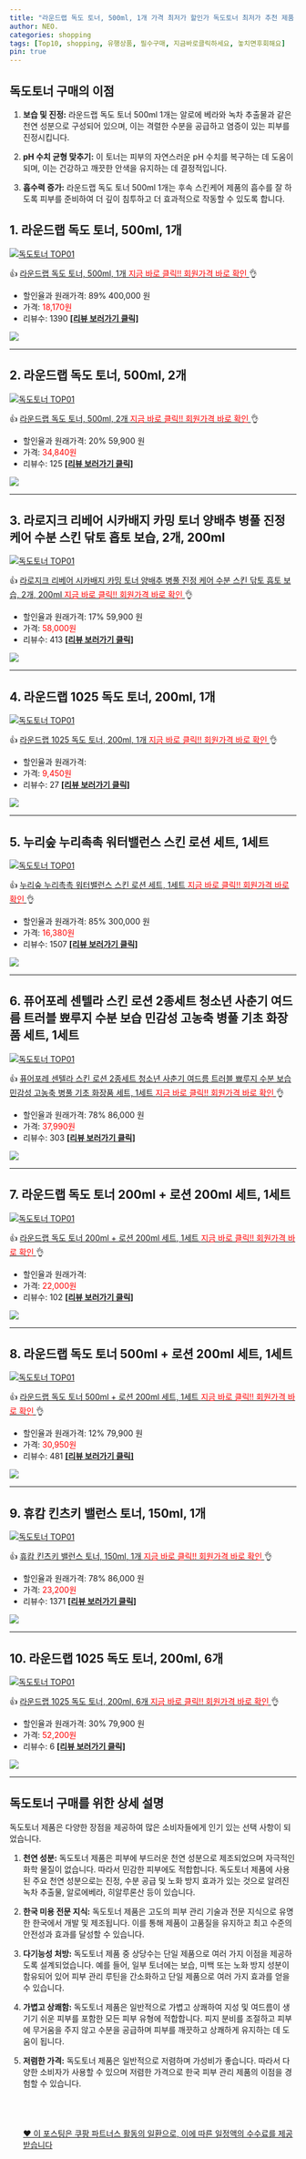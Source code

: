 ```yaml
---
title: "라운드랩 독도 토너, 500ml, 1개 가격 최저가 할인가 독도토너 최저가 추천 제품 비교"
author: NEO.
categories: shopping
tags: [Top10, shopping, 유행상품, 필수구매, 지금바로클릭하세요, 놓치면후회해요]
pin: true
---
```

## 독도토너 구매의 이점
1. **보습 및 진정:** 라운드랩 독도 토너 500ml 1개는 알로에 베라와 녹차 추출물과 같은 천연 성분으로 구성되어 있으며, 이는 격렬한 수분을 공급하고 염증이 있는 피부를 진정시킵니다.

2. **pH 수치 균형 맞추기:** 이 토너는 피부의 자연스러운 pH 수치를 복구하는 데 도움이 되며, 이는 건강하고 깨끗한 안색을 유지하는 데 결정적입니다.

3. **흡수력 증가:** 라운드랩 독도 토너 500ml 1개는 후속 스킨케어 제품의 흡수를 잘 하도록 피부를 준비하여 더 깊이 침투하고 더 효과적으로 작동할 수 있도록 합니다.

   

## 1. 라운드랩 독도 토너, 500ml, 1개

[![독도토너 TOP01](https://thumbnail6.coupangcdn.com/thumbnails/remote/490x490ex/image/retail/images/284607800777517-cefe34a3-7ba7-4416-9dc0-7783283bf5ba.jpg)](https://link.coupang.com/re/AFFSDP?lptag=AF3617701&subid=GithubCoopas&pageKey=1414809213&traceid=V0-153&itemId=2451494211&vendorItemId=70445138100)


👍 [라운드랩 독도 토너, 500ml, 1개 <font color=red> 지금 바로 클릭!! 회원가격 바로 확인 </font> ](https://link.coupang.com/re/AFFSDP?lptag=AF3617701&subid=GithubCoopas&pageKey=1414809213&traceid=V0-153&itemId=2451494211&vendorItemId=70445138100) 👌 


- 할인율과 원래가격: 89%  400,000   원
- 가격: <span style='color:red'>18,170원</span>
- 리뷰수: 1390  [**[리뷰 보러가기 클릭]**](https://link.coupang.com/re/AFFSDP?lptag=AF3617701&subid=GithubCoopas&pageKey=1414809213&traceid=V0-153&itemId=2451494211&vendorItemId=70445138100)

[![](/discount_price.png)](https://link.coupang.com/re/AFFSDP?lptag=AF3617701&subid=GithubCoopas&pageKey=1414809213&traceid=V0-153&itemId=2451494211&vendorItemId=70445138100)

---


   

## 2. 라운드랩 독도 토너, 500ml, 2개

[![독도토너 TOP01](https://thumbnail8.coupangcdn.com/thumbnails/remote/490x490ex/image/retail/images/d2bf24ec-d94d-4aec-ad26-5894ae4ca4929210993002707270213.png)](https://link.coupang.com/re/AFFSDP?lptag=AF3617701&subid=GithubCoopas&pageKey=1414809213&traceid=V0-153&itemId=19167549620&vendorItemId=86285862718)


👍 [라운드랩 독도 토너, 500ml, 2개 <font color=red> 지금 바로 클릭!! 회원가격 바로 확인 </font> ](https://link.coupang.com/re/AFFSDP?lptag=AF3617701&subid=GithubCoopas&pageKey=1414809213&traceid=V0-153&itemId=19167549620&vendorItemId=86285862718) 👌 


- 할인율과 원래가격: 20%  59,900   원
- 가격: <span style='color:red'>34,840원</span>
- 리뷰수: 125  [**[리뷰 보러가기 클릭]**](https://link.coupang.com/re/AFFSDP?lptag=AF3617701&subid=GithubCoopas&pageKey=1414809213&traceid=V0-153&itemId=19167549620&vendorItemId=86285862718)

[![](/discount_price.png)](https://link.coupang.com/re/AFFSDP?lptag=AF3617701&subid=GithubCoopas&pageKey=1414809213&traceid=V0-153&itemId=19167549620&vendorItemId=86285862718)

---


   

## 3. 라로지크 리베어 시카배지 카밍 토너 양배추 병풀 진정 케어 수분 스킨 닦토 흡토 보습, 2개, 200ml

[![독도토너 TOP01](https://thumbnail7.coupangcdn.com/thumbnails/remote/490x490ex/image/vendor_inventory/4733/7de9fe4fcf01b62ffc3931fdd3d1b6c95364e174e28f3bd28ecc40f24b34.jpg)](https://link.coupang.com/re/AFFSDP?lptag=AF3617701&subid=GithubCoopas&pageKey=7544540547&traceid=V0-153&itemId=19840888975&vendorItemId=86942418260)


👍 [라로지크 리베어 시카배지 카밍 토너 양배추 병풀 진정 케어 수분 스킨 닦토 흡토 보습, 2개, 200ml <font color=red> 지금 바로 클릭!! 회원가격 바로 확인 </font> ](https://link.coupang.com/re/AFFSDP?lptag=AF3617701&subid=GithubCoopas&pageKey=7544540547&traceid=V0-153&itemId=19840888975&vendorItemId=86942418260) 👌 


- 할인율과 원래가격: 17%  59,900   원
- 가격: <span style='color:red'>58,000원</span>
- 리뷰수: 413  [**[리뷰 보러가기 클릭]**](https://link.coupang.com/re/AFFSDP?lptag=AF3617701&subid=GithubCoopas&pageKey=7544540547&traceid=V0-153&itemId=19840888975&vendorItemId=86942418260)

[![](/discount_price.png)](https://link.coupang.com/re/AFFSDP?lptag=AF3617701&subid=GithubCoopas&pageKey=7544540547&traceid=V0-153&itemId=19840888975&vendorItemId=86942418260)

---


   

## 4. 라운드랩 1025 독도 토너, 200ml, 1개

[![독도토너 TOP01](https://thumbnail6.coupangcdn.com/thumbnails/remote/490x490ex/image/retail/images/2282567010300823-82e6a144-35b2-4602-b7a2-f5b8e8703863.jpg)](https://link.coupang.com/re/AFFSDP?lptag=AF3617701&subid=GithubCoopas&pageKey=1414809213&traceid=V0-153&itemId=2779751047&vendorItemId=5484609359)


👍 [라운드랩 1025 독도 토너, 200ml, 1개 <font color=red> 지금 바로 클릭!! 회원가격 바로 확인 </font> ](https://link.coupang.com/re/AFFSDP?lptag=AF3617701&subid=GithubCoopas&pageKey=1414809213&traceid=V0-153&itemId=2779751047&vendorItemId=5484609359) 👌 


- 할인율과 원래가격: 
- 가격: <span style='color:red'>9,450원</span>
- 리뷰수: 27  [**[리뷰 보러가기 클릭]**](https://link.coupang.com/re/AFFSDP?lptag=AF3617701&subid=GithubCoopas&pageKey=1414809213&traceid=V0-153&itemId=2779751047&vendorItemId=5484609359)

[![](/discount_price.png)](https://link.coupang.com/re/AFFSDP?lptag=AF3617701&subid=GithubCoopas&pageKey=1414809213&traceid=V0-153&itemId=2779751047&vendorItemId=5484609359)

---


   

## 5. 누리숲 누리촉촉 워터밸런스 스킨 로션 세트, 1세트

[![독도토너 TOP01](https://thumbnail10.coupangcdn.com/thumbnails/remote/490x490ex/image/retail/images/683173118731285-599cb8f5-0f0b-4228-8c7a-a43c0a01238c.jpg)](https://link.coupang.com/re/AFFSDP?lptag=AF3617701&subid=GithubCoopas&pageKey=242506017&traceid=V0-153&itemId=770160105&vendorItemId=4944638714)


👍 [누리숲 누리촉촉 워터밸런스 스킨 로션 세트, 1세트 <font color=red> 지금 바로 클릭!! 회원가격 바로 확인 </font> ](https://link.coupang.com/re/AFFSDP?lptag=AF3617701&subid=GithubCoopas&pageKey=242506017&traceid=V0-153&itemId=770160105&vendorItemId=4944638714) 👌 


- 할인율과 원래가격: 85%  300,000   원
- 가격: <span style='color:red'>16,380원</span>
- 리뷰수: 1507  [**[리뷰 보러가기 클릭]**](https://link.coupang.com/re/AFFSDP?lptag=AF3617701&subid=GithubCoopas&pageKey=242506017&traceid=V0-153&itemId=770160105&vendorItemId=4944638714)

[![](/discount_price.png)](https://link.coupang.com/re/AFFSDP?lptag=AF3617701&subid=GithubCoopas&pageKey=242506017&traceid=V0-153&itemId=770160105&vendorItemId=4944638714)

---


   

## 6. 퓨어포레 센텔라 스킨 로션 2종세트 청소년 사춘기 여드름 트러블 뾰루지 수분 보습 민감성 고농축 병풀 기초 화장품 세트, 1세트

[![독도토너 TOP01](https://thumbnail8.coupangcdn.com/thumbnails/remote/490x490ex/image/vendor_inventory/7915/bf35ac2648abb526200297c5d914eeef13c819c8dc97287c445977fa2ada.jpg)](https://link.coupang.com/re/AFFSDP?lptag=AF3617701&subid=GithubCoopas&pageKey=7434600672&traceid=V0-153&itemId=19317925490&vendorItemId=87113202997)


👍 [퓨어포레 센텔라 스킨 로션 2종세트 청소년 사춘기 여드름 트러블 뾰루지 수분 보습 민감성 고농축 병풀 기초 화장품 세트, 1세트 <font color=red> 지금 바로 클릭!! 회원가격 바로 확인 </font> ](https://link.coupang.com/re/AFFSDP?lptag=AF3617701&subid=GithubCoopas&pageKey=7434600672&traceid=V0-153&itemId=19317925490&vendorItemId=87113202997) 👌 


- 할인율과 원래가격: 78%  86,000   원
- 가격: <span style='color:red'>37,990원</span>
- 리뷰수: 303  [**[리뷰 보러가기 클릭]**](https://link.coupang.com/re/AFFSDP?lptag=AF3617701&subid=GithubCoopas&pageKey=7434600672&traceid=V0-153&itemId=19317925490&vendorItemId=87113202997)

[![](/discount_price.png)](https://link.coupang.com/re/AFFSDP?lptag=AF3617701&subid=GithubCoopas&pageKey=7434600672&traceid=V0-153&itemId=19317925490&vendorItemId=87113202997)

---


   

## 7. 라운드랩 독도 토너 200ml + 로션 200ml 세트, 1세트

[![독도토너 TOP01](https://thumbnail10.coupangcdn.com/thumbnails/remote/490x490ex/image/retail/images/199228336360229-7040c57e-ad98-4897-b9ba-3f568c405f2d.jpg)](https://link.coupang.com/re/AFFSDP?lptag=AF3617701&subid=GithubCoopas&pageKey=6373126410&traceid=V0-153&itemId=13507841231&vendorItemId=80761919972)


👍 [라운드랩 독도 토너 200ml + 로션 200ml 세트, 1세트 <font color=red> 지금 바로 클릭!! 회원가격 바로 확인 </font> ](https://link.coupang.com/re/AFFSDP?lptag=AF3617701&subid=GithubCoopas&pageKey=6373126410&traceid=V0-153&itemId=13507841231&vendorItemId=80761919972) 👌 


- 할인율과 원래가격: 
- 가격: <span style='color:red'>22,000원</span>
- 리뷰수: 102  [**[리뷰 보러가기 클릭]**](https://link.coupang.com/re/AFFSDP?lptag=AF3617701&subid=GithubCoopas&pageKey=6373126410&traceid=V0-153&itemId=13507841231&vendorItemId=80761919972)

[![](/discount_price.png)](https://link.coupang.com/re/AFFSDP?lptag=AF3617701&subid=GithubCoopas&pageKey=6373126410&traceid=V0-153&itemId=13507841231&vendorItemId=80761919972)

---


   

## 8. 라운드랩 독도 토너 500ml + 로션 200ml 세트, 1세트

[![독도토너 TOP01](https://thumbnail8.coupangcdn.com/thumbnails/remote/490x490ex/image/retail/images/811464582905937-2598ab39-bd46-4675-a39d-bcd2363996b8.jpg)](https://link.coupang.com/re/AFFSDP?lptag=AF3617701&subid=GithubCoopas&pageKey=5065206671&traceid=V0-153&itemId=6845865291&vendorItemId=74138477804)


👍 [라운드랩 독도 토너 500ml + 로션 200ml 세트, 1세트 <font color=red> 지금 바로 클릭!! 회원가격 바로 확인 </font> ](https://link.coupang.com/re/AFFSDP?lptag=AF3617701&subid=GithubCoopas&pageKey=5065206671&traceid=V0-153&itemId=6845865291&vendorItemId=74138477804) 👌 


- 할인율과 원래가격: 12%  79,900   원
- 가격: <span style='color:red'>30,950원</span>
- 리뷰수: 481  [**[리뷰 보러가기 클릭]**](https://link.coupang.com/re/AFFSDP?lptag=AF3617701&subid=GithubCoopas&pageKey=5065206671&traceid=V0-153&itemId=6845865291&vendorItemId=74138477804)

[![](/discount_price.png)](https://link.coupang.com/re/AFFSDP?lptag=AF3617701&subid=GithubCoopas&pageKey=5065206671&traceid=V0-153&itemId=6845865291&vendorItemId=74138477804)

---


   

## 9. 휴캄 킨츠키 밸런스 토너, 150ml, 1개

[![독도토너 TOP01](https://thumbnail9.coupangcdn.com/thumbnails/remote/490x490ex/image/retail/images/2023/06/27/17/9/c6cbdb79-2c4f-429c-8ce6-89ec11d72be5.jpg)](https://link.coupang.com/re/AFFSDP?lptag=AF3617701&subid=GithubCoopas&pageKey=6762983301&traceid=V0-153&itemId=15855363957&vendorItemId=86400571124)


👍 [휴캄 킨츠키 밸런스 토너, 150ml, 1개 <font color=red> 지금 바로 클릭!! 회원가격 바로 확인 </font> ](https://link.coupang.com/re/AFFSDP?lptag=AF3617701&subid=GithubCoopas&pageKey=6762983301&traceid=V0-153&itemId=15855363957&vendorItemId=86400571124) 👌 


- 할인율과 원래가격: 78%  86,000   원
- 가격: <span style='color:red'>23,200원</span>
- 리뷰수: 1371  [**[리뷰 보러가기 클릭]**](https://link.coupang.com/re/AFFSDP?lptag=AF3617701&subid=GithubCoopas&pageKey=6762983301&traceid=V0-153&itemId=15855363957&vendorItemId=86400571124)

[![](/discount_price.png)](https://link.coupang.com/re/AFFSDP?lptag=AF3617701&subid=GithubCoopas&pageKey=6762983301&traceid=V0-153&itemId=15855363957&vendorItemId=86400571124)

---


   

## 10. 라운드랩 1025 독도 토너, 200ml, 6개

[![독도토너 TOP01](https://thumbnail6.coupangcdn.com/thumbnails/remote/490x490ex/image/retail/images/f95e0794-f283-4cb8-bf46-8196935753975702259247581128873.png)](https://link.coupang.com/re/AFFSDP?lptag=AF3617701&subid=GithubCoopas&pageKey=1414809213&traceid=V0-153&itemId=19167223374&vendorItemId=86285547761)


👍 [라운드랩 1025 독도 토너, 200ml, 6개 <font color=red> 지금 바로 클릭!! 회원가격 바로 확인 </font> ](https://link.coupang.com/re/AFFSDP?lptag=AF3617701&subid=GithubCoopas&pageKey=1414809213&traceid=V0-153&itemId=19167223374&vendorItemId=86285547761) 👌 


- 할인율과 원래가격: 30%  79,900   원
- 가격: <span style='color:red'>52,200원</span>
- 리뷰수: 6  [**[리뷰 보러가기 클릭]**](https://link.coupang.com/re/AFFSDP?lptag=AF3617701&subid=GithubCoopas&pageKey=1414809213&traceid=V0-153&itemId=19167223374&vendorItemId=86285547761)

[![](/discount_price.png)](https://link.coupang.com/re/AFFSDP?lptag=AF3617701&subid=GithubCoopas&pageKey=1414809213&traceid=V0-153&itemId=19167223374&vendorItemId=86285547761)

---
## 독도토너 구매를 위한 상세 설명
독도토너 제품은 다양한 장점을 제공하여 많은 소비자들에게 인기 있는 선택 사항이 되었습니다.

1. **천연 성분:** 독도토너 제품은 피부에 부드러운 천연 성분으로 제조되었으며 자극적인 화학 물질이 없습니다. 따라서 민감한 피부에도 적합합니다. 독도토너 제품에 사용된 주요 천연 성분으로는 진정, 수분 공급 및 노화 방지 효과가 있는 것으로 알려진 녹차 추출물, 알로에베라, 히알루론산 등이 있습니다.

2. **한국 미용 전문 지식:** 독도토너 제품은 고도의 피부 관리 기술과 전문 지식으로 유명한 한국에서 개발 및 제조됩니다. 이를 통해 제품이 고품질을 유지하고 최고 수준의 안전성과 효과를 달성할 수 있습니다.

3. **다기능성 처방:** 독도토너 제품 중 상당수는 단일 제품으로 여러 가지 이점을 제공하도록 설계되었습니다. 예를 들어, 일부 토너에는 보습, 미백 또는 노화 방지 성분이 함유되어 있어 피부 관리 루틴을 간소화하고 단일 제품으로 여러 가지 효과를 얻을 수 있습니다.

4. **가볍고 상쾌함:** 독도토너 제품은 일반적으로 가볍고 상쾌하여 지성 및 여드름이 생기기 쉬운 피부를 포함한 모든 피부 유형에 적합합니다. 피지 분비를 조절하고 피부에 무거움을 주지 않고 수분을 공급하며 피부를 깨끗하고 상쾌하게 유지하는 데 도움이 됩니다.

5. **저렴한 가격:** 독도토너 제품은 일반적으로 저렴하며 가성비가 좋습니다. 따라서 다양한 소비자가 사용할 수 있으며 저렴한 가격으로 한국 피부 관리 제품의 이점을 경험할 수 있습니다.<br><br><br><br><br> [ ❤  이 포스팅은 쿠팡 파트너스 활동의 일환으로, 이에 따른 일정액의 수수료를 제공받습니다](https://link.coupang.com/a/bcEFyh)